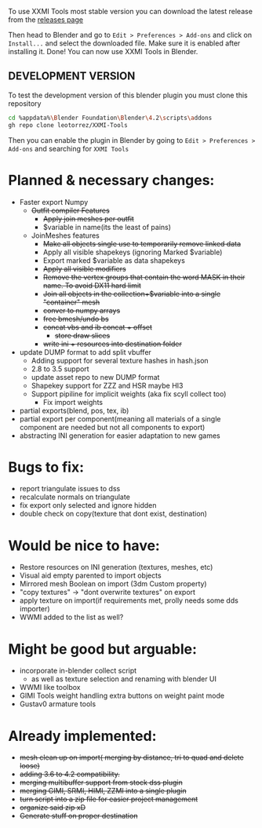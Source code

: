 To use XXMI Tools most stable version you can download the latest release from the [releases page](https://github.com/leotorrez/XXMI-Tools/releases)

Then head to Blender and go to `Edit > Preferences > Add-ons` and click on `Install...` and select the downloaded file.
Make sure it is enabled after installing it.
Done! You can now use XXMI Tools in Blender.

## DEVELOPMENT VERSION

To test the development version of this blender plugin you must clone this repository

```bash
cd %appdata%\Blender Foundation\Blender\4.2\scripts\addons
gh repo clone leotorrez/XXMI-Tools
```

Then you can enable the plugin in Blender by going to `Edit > Preferences > Add-ons` and searching for `XXMI Tools`

# Planned & necessary changes:
- Faster export Numpy
    - ~~Outfit compiler Features~~
        - ~~Apply join meshes per outfit~~
        - $variable in name(its the least of pains)
    - JoinMeshes features
        - ~~Make all objects single use to temporarily remove linked data~~
        - Apply all visible shapekeys (ignoring Marked $variable)
        - Export marked $variable as data shapekeys
        - ~~Apply all visible modifiers~~
        - ~~Remove the vertex groups that contain the word MASK in their name. To avoid DX11 hard limit~~
        - ~~Join all objects in the collection+$variable into a single "container" mesh~~
        - ~~conver to numpy arrays~~
        - ~~free bmesh/undo bs~~
        - ~~concat vbs and ib concat + offset~~
            - ~~store draw slices~~
        - ~~write ini + resources into destination folder~~
- update DUMP format to add split vbuffer
    - Adding support for several texture hashes in hash.json
    - 2.8 to 3.5 support
    - update asset repo to new DUMP format
    - Shapekey support for ZZZ and HSR maybe HI3
    - Support pipiline for implicit weights (aka fix scyll collect too)
        - Fix import weights
- partial exports(blend, pos, tex, ib)
- partial export per component(meaning all materials of a single component are needed but not all components to export)
- abstracting INI generation for easier adaptation to new games

# Bugs to fix:
- report triangulate issues to dss
- recalculate normals on triangulate
- fix export only selected and ignore hidden
- double check on copy(texture that dont exist, destination)

# Would be nice to have:
- Restore resources on INI generation (textures, meshes, etc)
- Visual aid empty parented to import objects
- Mirrored mesh Boolean on import (3dm Custom property)
- "copy textures" -> "dont overwrite textures" on export
- apply texture on import(if requirements met, prolly needs some dds importer)
- WWMI added to the list as well?

# Might be good but arguable:
- incorporate in-blender collect script
    - as well as texture selection and renaming with blender UI
- WWMI like toolbox
- GIMI Tools weight handling extra buttons on weight paint mode
- Gustav0 armature tools


# Already implemented:
- ~~mesh clean up on import( merging by distance, tri to quad and delete loose)~~
- ~~adding 3.6 to 4.2 compatibility.~~
- ~~merging multibuffer support from stock dss plugin~~
- ~~merging GIMI, SRMI, HIMI, ZZMI into a single plugin~~
- ~~turn script into a zip file for easier project management~~
- ~~organize said zip xD~~
- ~~Generate stuff on proper destination~~